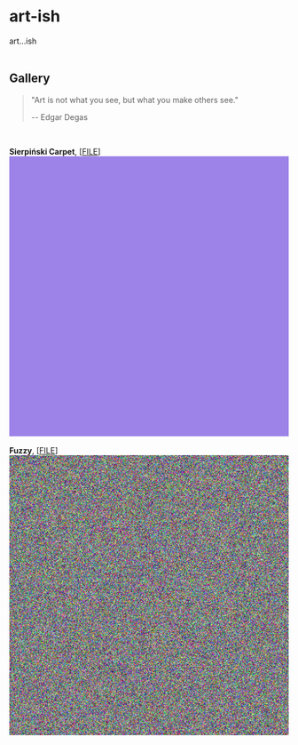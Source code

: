 # art-ish
art...ish <br /> <br />

## Gallery
> "Art is not what you see, but what you make others see."
>
> -- Edgar Degas
<br />

**Sierpiński Carpet**, [[FILE](https://github.com/ian-double-u/art-ish/blob/main/works/sierpinski_carpet.gif)] <br />
![art...ish](https://github.com/ian-double-u/art-ish/blob/main/works/sierpinski_carpet.gif)

**Fuzzy**, [[FILE](https://github.com/ian-double-u/art-ish/blob/main/works/fuzzy.gif)] <br />
![art...ish](https://github.com/ian-double-u/art-ish/blob/main/works/fuzzy.gif)
